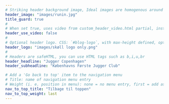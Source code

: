 ```yaml
---
# Striking header background image, Ideal images are homogenous around the centre and contrasting to the text. Non-ideal images can use `title_guard`
header_image: "images/runin.jpg"
title_guard: true
#
# When set true, uses video from custom_header_video.html partial, instead of header_image
header_use_video: false
#
# Optional header logo. CSS: `#blog-logo`, with max-height defined, optimize to prevent scaling
header_logo: "images/skøll logo only.png"
#
# Headers are safeHTML, you can use HTML tags such as b,i,u,br
header_headline: "Jugger Copenhagen"
header_subheadline: "Københavns Første Jugger Club"

# Add a 'Go back to top' item to the navigation menu
# Title: name of navigation menu entry
# Weight (i. e. position in menu): none = no menu entry, first = add as first entry, last = ad as last entry
nav_to_top_title: "Tilbage til toppen"
nav_to_top_weight: last
---
```

